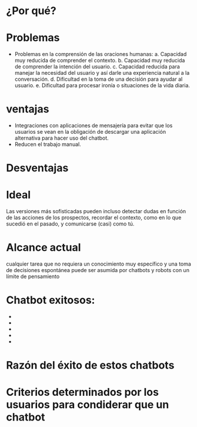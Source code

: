# ¿Por qué?

# Problemas
- Problemas en la comprensión de las oraciones humanas:
a. Capacidad muy reducida de comprender el contexto.
b. Capacidad muy reducida de comprender la intención del usuario.
c. Capacidad reducida para  manejar la necesidad del usuario y así darle una experiencia natural a la conversación. 
d. Dificultad en la toma de una decisión para ayudar al usuario. 
e. Dificultad para procesar ironía o situaciones de la vida diaria.

# ventajas
- Integraciones con aplicaciones de mensajería para evitar que los usuarios se vean en la obligación de descargar una aplicación alternativa para hacer uso del chatbot. 
- Reducen el trabajo manual. 

# Desventajas


# Ideal
Las versiones más sofisticadas pueden incluso detectar dudas en función de las acciones de los prospectos, 
recordar el contexto, como en lo que sucedió en el pasado, y comunicarse (casi) como tú. 

# Alcance actual
cualquier tarea que no requiera un conocimiento muy específico y una toma de decisiones
espontánea puede ser asumida por chatbots y robots con un límite de pensamiento

# Chatbot exitosos: 
-
- 
- 
- 
- 

# Razón del éxito de estos chatbots



# Criterios determinados por los usuarios para condiderar que un chatbot 
